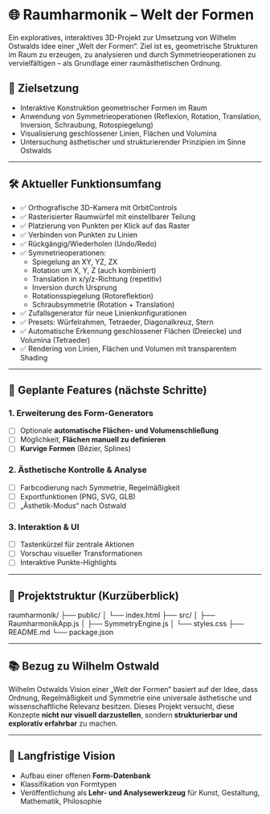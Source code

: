 # 🌐 Raumharmonik – Welt der Formen

Ein exploratives, interaktives 3D-Projekt zur Umsetzung von Wilhelm Ostwalds Idee einer „Welt der Formen“. Ziel ist es, geometrische Strukturen im Raum zu erzeugen, zu analysieren und durch Symmetrieoperationen zu vervielfältigen – als Grundlage einer raumästhetischen Ordnung.

## 🎯 Zielsetzung

- Interaktive Konstruktion geometrischer Formen im Raum  
- Anwendung von Symmetrieoperationen (Reflexion, Rotation, Translation, Inversion, Schraubung, Rotospiegelung)  
- Visualisierung geschlossener Linien, Flächen und Volumina  
- Untersuchung ästhetischer und strukturierender Prinzipien im Sinne Ostwalds

---

## 🛠️ Aktueller Funktionsumfang

- ✅ Orthografische 3D-Kamera mit OrbitControls  
- ✅ Rasterisierter Raumwürfel mit einstellbarer Teilung  
- ✅ Platzierung von Punkten per Klick auf das Raster  
- ✅ Verbinden von Punkten zu Linien  
- ✅ Rückgängig/Wiederholen (Undo/Redo)  
- ✅ Symmetrieoperationen:
  - Spiegelung an XY, YZ, ZX  
  - Rotation um X, Y, Z (auch kombiniert)  
  - Translation in x/y/z-Richtung (repetitiv)  
  - Inversion durch Ursprung  
  - Rotationsspiegelung (Rotoreflektion)  
  - Schraubsymmetrie (Rotation + Translation)  
- ✅ Zufallsgenerator für neue Linienkonfigurationen  
- ✅ Presets: Würfelrahmen, Tetraeder, Diagonalkreuz, Stern  
- ✅ Automatische Erkennung geschlossener Flächen (Dreiecke) und Volumina (Tetraeder)  
- ✅ Rendering von Linien, Flächen und Volumen mit transparentem Shading

---

## 🔄 Geplante Features (nächste Schritte)

### 1. **Erweiterung des Form-Generators**
- [ ] Optionale **automatische Flächen- und Volumenschließung**
- [ ] Möglichkeit, **Flächen manuell zu definieren**
- [ ] **Kurvige Formen** (Bézier, Splines)

### 2. **Ästhetische Kontrolle & Analyse**
- [ ] Farbcodierung nach Symmetrie, Regelmäßigkeit
- [ ] Exportfunktionen (PNG, SVG, GLB)
- [ ] „Ästhetik-Modus“ nach Ostwald

### 3. **Interaktion & UI**
- [ ] Tastenkürzel für zentrale Aktionen
- [ ] Vorschau visueller Transformationen
- [ ] Interaktive Punkte-Highlights

---

## 📁 Projektstruktur (Kurzüberblick)

raumharmonik/
├── public/
│   └── index.html
├── src/
│   ├── RaumharmonikApp.js
│   ├── SymmetryEngine.js
│   └── styles.css
├── README.md
└── package.json

---

## 📚 Bezug zu Wilhelm Ostwald

Wilhelm Ostwalds Vision einer „Welt der Formen“ basiert auf der Idee, dass Ordnung, Regelmäßigkeit und Symmetrie eine universale ästhetische und wissenschaftliche Relevanz besitzen. Dieses Projekt versucht, diese Konzepte **nicht nur visuell darzustellen**, sondern **strukturierbar und explorativ erfahrbar** zu machen.

---

## 🧭 Langfristige Vision

- Aufbau einer offenen **Form-Datenbank**  
- Klassifikation von Formtypen  
- Veröffentlichung als **Lehr- und Analysewerkzeug** für Kunst, Gestaltung, Mathematik, Philosophie

